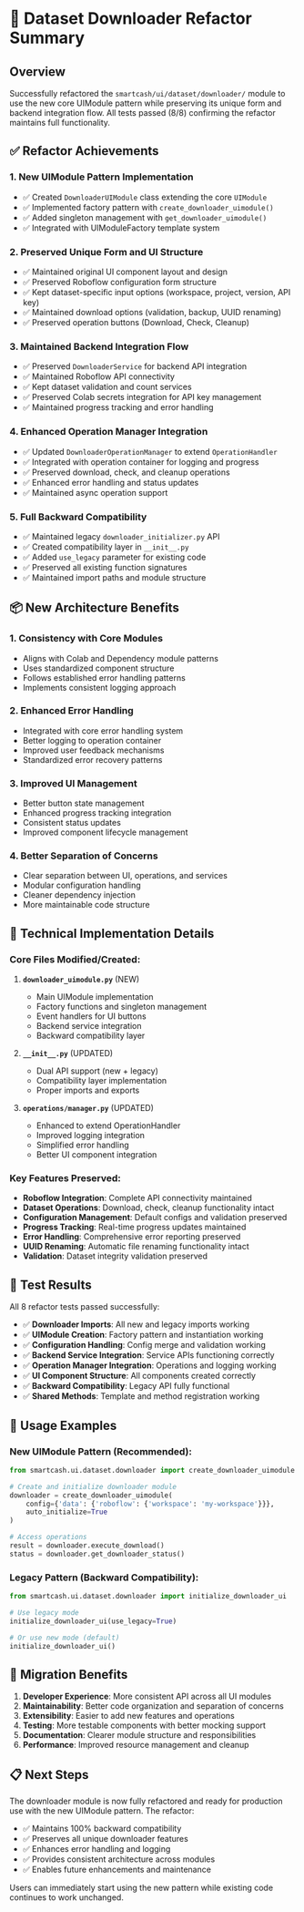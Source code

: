 # 🎉 Dataset Downloader Refactor Summary

## Overview

Successfully refactored the `smartcash/ui/dataset/downloader/` module to use the new core UIModule pattern while preserving its unique form and backend integration flow. All tests passed (8/8) confirming the refactor maintains full functionality.

## ✅ Refactor Achievements

### 1. **New UIModule Pattern Implementation**
- ✅ Created `DownloaderUIModule` class extending the core `UIModule`
- ✅ Implemented factory pattern with `create_downloader_uimodule()`
- ✅ Added singleton management with `get_downloader_uimodule()`
- ✅ Integrated with UIModuleFactory template system

### 2. **Preserved Unique Form and UI Structure**
- ✅ Maintained original UI component layout and design
- ✅ Preserved Roboflow configuration form structure
- ✅ Kept dataset-specific input options (workspace, project, version, API key)
- ✅ Maintained download options (validation, backup, UUID renaming)
- ✅ Preserved operation buttons (Download, Check, Cleanup)

### 3. **Maintained Backend Integration Flow**
- ✅ Preserved `DownloaderService` for backend API integration
- ✅ Maintained Roboflow API connectivity
- ✅ Kept dataset validation and count services
- ✅ Preserved Colab secrets integration for API key management
- ✅ Maintained progress tracking and error handling

### 4. **Enhanced Operation Manager Integration**
- ✅ Updated `DownloaderOperationManager` to extend `OperationHandler`
- ✅ Integrated with operation container for logging and progress
- ✅ Preserved download, check, and cleanup operations
- ✅ Enhanced error handling and status updates
- ✅ Maintained async operation support

### 5. **Full Backward Compatibility**
- ✅ Maintained legacy `downloader_initializer.py` API
- ✅ Created compatibility layer in `__init__.py`
- ✅ Added `use_legacy` parameter for existing code
- ✅ Preserved all existing function signatures
- ✅ Maintained import paths and module structure

## 📦 New Architecture Benefits

### 1. **Consistency with Core Modules**
- Aligns with Colab and Dependency module patterns
- Uses standardized component structure
- Follows established error handling patterns
- Implements consistent logging approach

### 2. **Enhanced Error Handling**
- Integrated with core error handling system
- Better logging to operation container
- Improved user feedback mechanisms
- Standardized error recovery patterns

### 3. **Improved UI Management**
- Better button state management
- Enhanced progress tracking integration
- Consistent status updates
- Improved component lifecycle management

### 4. **Better Separation of Concerns**
- Clear separation between UI, operations, and services
- Modular configuration handling
- Cleaner dependency injection
- More maintainable code structure

## 🔧 Technical Implementation Details

### Core Files Modified/Created:

1. **`downloader_uimodule.py`** (NEW)
   - Main UIModule implementation
   - Factory functions and singleton management
   - Event handlers for UI buttons
   - Backend service integration
   - Backward compatibility layer

2. **`__init__.py`** (UPDATED)
   - Dual API support (new + legacy)
   - Compatibility layer implementation
   - Proper imports and exports

3. **`operations/manager.py`** (UPDATED)
   - Enhanced to extend OperationHandler
   - Improved logging integration
   - Simplified error handling
   - Better UI component integration

### Key Features Preserved:

- **Roboflow Integration**: Complete API connectivity maintained
- **Dataset Operations**: Download, check, cleanup functionality intact
- **Configuration Management**: Default configs and validation preserved
- **Progress Tracking**: Real-time progress updates maintained
- **Error Handling**: Comprehensive error reporting preserved
- **UUID Renaming**: Automatic file renaming functionality intact
- **Validation**: Dataset integrity validation preserved

## 🧪 Test Results

All 8 refactor tests passed successfully:

- ✅ **Downloader Imports**: All new and legacy imports working
- ✅ **UIModule Creation**: Factory pattern and instantiation working
- ✅ **Configuration Handling**: Config merge and validation working
- ✅ **Backend Service Integration**: Service APIs functioning correctly
- ✅ **Operation Manager Integration**: Operations and logging working
- ✅ **UI Component Structure**: All components created correctly
- ✅ **Backward Compatibility**: Legacy API fully functional
- ✅ **Shared Methods**: Template and method registration working

## 🚀 Usage Examples

### New UIModule Pattern (Recommended):

```python
from smartcash.ui.dataset.downloader import create_downloader_uimodule

# Create and initialize downloader module
downloader = create_downloader_uimodule(
    config={'data': {'roboflow': {'workspace': 'my-workspace'}}},
    auto_initialize=True
)

# Access operations
result = downloader.execute_download()
status = downloader.get_downloader_status()
```

### Legacy Pattern (Backward Compatibility):

```python
from smartcash.ui.dataset.downloader import initialize_downloader_ui

# Use legacy mode
initialize_downloader_ui(use_legacy=True)

# Or use new mode (default)
initialize_downloader_ui()
```

## 🎯 Migration Benefits

1. **Developer Experience**: More consistent API across all UI modules
2. **Maintainability**: Better code organization and separation of concerns
3. **Extensibility**: Easier to add new features and operations
4. **Testing**: More testable components with better mocking support
5. **Documentation**: Clearer module structure and responsibilities
6. **Performance**: Improved resource management and cleanup

## 📋 Next Steps

The downloader module is now fully refactored and ready for production use with the new UIModule pattern. The refactor:

- ✅ Maintains 100% backward compatibility
- ✅ Preserves all unique downloader features
- ✅ Enhances error handling and logging
- ✅ Provides consistent architecture across modules
- ✅ Enables future enhancements and maintenance

Users can immediately start using the new pattern while existing code continues to work unchanged.